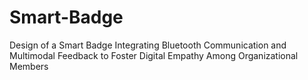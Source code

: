 # Smart-Badge
Design of a Smart Badge Integrating Bluetooth Communication and Multimodal Feedback to Foster Digital Empathy Among Organizational Members
